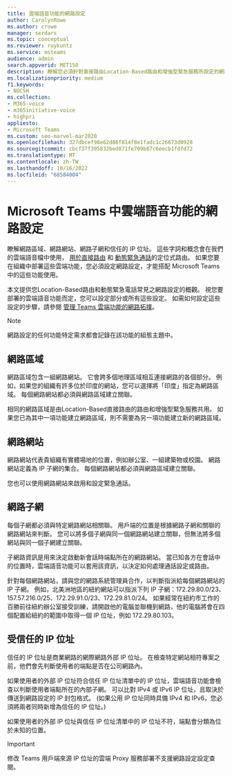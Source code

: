 ```yaml
---
title: 雲端語音功能的網路設定
author: CarolynRowe
ms.author: crowe
manager: serdars
ms.topic: conceptual
ms.reviewer: roykuntz
ms.service: msteams
audience: admin
search.appverid: MET150
description: 瞭解您必須針對直接路由Location-Based路由和增強型緊急服務所設定的網路設定。
ms.localizationpriority: medium
f1.keywords:
- NOCSH
ms.collection:
- M365-voice
- m365initiative-voice
- highpri
appliesto:
- Microsoft Teams
ms.custom: seo-marvel-mar2020
ms.openlocfilehash: 327dbcef98e62d86f814f8e1fadc1c26673d0928
ms.sourcegitcommit: cbcf37f395832bed871fe709b87c6eecb1fdfd72
ms.translationtype: MT
ms.contentlocale: zh-TW
ms.lasthandoff: 10/16/2022
ms.locfileid: "68584004"
---
```

# <a name="network-settings-for-cloud-voice-features-in-microsoft-teams"></a>Microsoft Teams 中雲端語音功能的網路設定

瞭解網路區域、網路網站、網路子網和信任的 IP 位址。 這些字詞和概念會在我們的雲端語音檔中使用， [用於直接路由](location-based-routing-plan.md) 和 [動態緊急通話](configure-dynamic-emergency-calling.md)的定位式路由。 如果您要在組織中部署這些雲端功能，您必須設定網路設定，才能搭配 Microsoft Teams 中的這些功能使用。

本文提供您Location-Based路由和動態緊急電話常見之網路設定的概觀。 視您要部署的雲端語音功能而定，您可以設定部分或所有這些設定。 如需如何設定這些設定的步驟，請參閱 [管理 Teams 雲端功能的網路拓撲](manage-your-network-topology.md)。

> [!NOTE]
> 網路設定的任何功能特定需求都會記錄在該功能的組態主題中。

## <a name="network-region"></a>網路區域

網路區域包含一組網路網站。 它會跨多個地理區域相互連接網路的各個部分。 例如，如果您的組織有許多位於印度的網站，您可以選擇將「印度」指定為網路區域。 每個網路網站都必須與網路區域建立關聯。

相同的網路區域是由Location-Based直接路由的路由和增強型緊急服務共用。 如果您已為其中一項功能建立網路區域，則不需要為另一項功能建立新的網路區域。

## <a name="network-site"></a>網路網站

網路網站代表貴組織有實體場地的位置，例如辦公室、一組建築物或校園。 網路網站定義為 IP 子網的集合。 每個網路網站都必須與網路區域建立關聯。

您也可以使用網路網站來啟用和設定緊急通話。

## <a name="network-subnet"></a>網路子網

每個子網都必須與特定網路網站相關聯。 用戶端的位置是根據網路子網和關聯的網路網站來判斷。 您可以將多個子網與同一個網路網站建立關聯，但無法將多個網站與同一個子網建立關聯。

子網路資訊是用來決定啟動新會話時端點所在的網路網站。 當已知各方在會話中的位置時，雲端語音功能可以套用該資訊，以決定如何處理通話設定或路由。

針對每個網路網站，請與您的網路系統管理員合作，以判斷指派給每個網路網站的 IP 子網。 例如，北美洲地區的紐約網站可以指派下列 IP 子網：172.29.80.0/23、157.57.216.0/25、172.29.91.0/23、172.29.81.0/24。 如果經常在紐約市工作的百勝前往紐約辦公室接受訓練，請開啟他的電腦並聯機到網路，他的電腦將會在四個配置給紐約的範圍中取得一個 IP 位址，例如 172.29.80.103。

## <a name="trusted-ip-address"></a>受信任的 IP 位址

信任的 IP 位址是商業網路的網際網路外部 IP 位址。 在檢查特定網站相符專案之前，他們會先判斷使用者的端點是否在公司網路內。

如果使用者的外部 IP 位址符合信任 IP 位址清單中的 IP 位址，雲端語音功能會檢查以判斷使用者端點所在的內部子網。 可以比對 IPv4 或 IPv6 IP 位址，且取決於傳送到網路設定的 IP 封包格式。  (如果公用 IP 位址同時具備 IPv4 和 IPv6，您必須將兩者同時新增為信任的 IP 位址。) 

如果使用者的外部 IP 位址與信任 IP 位址清單中的 IP 位址不符，端點會分類為位於未知的位置。

> [!Important]
> 修改 Teams 用戶端來源 IP 位址的雲端 Proxy 服務部署不支援網路設定設定查閱。
